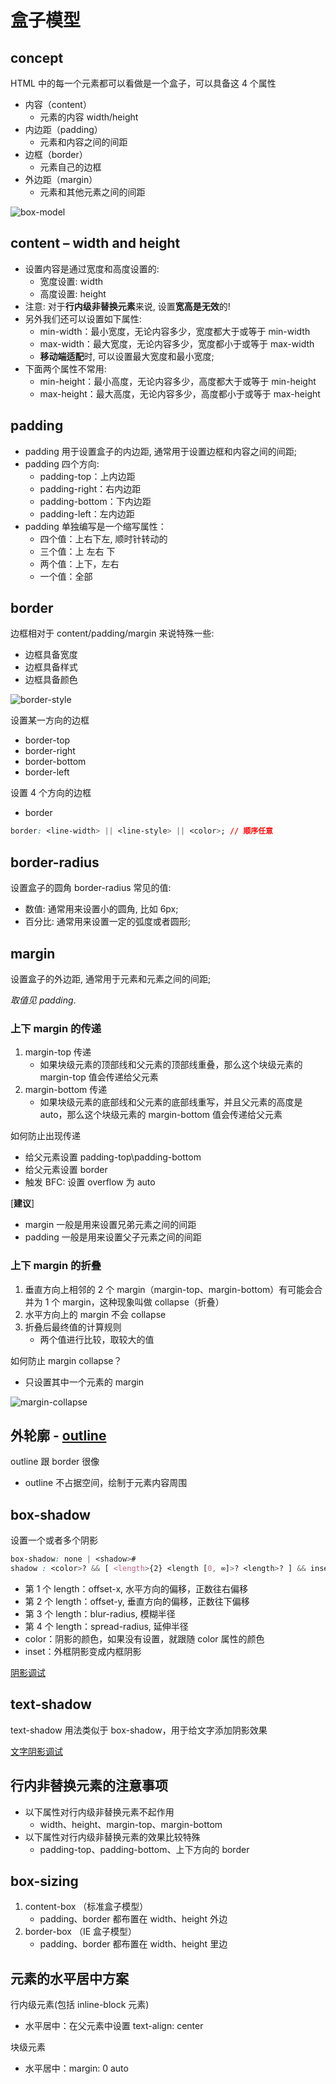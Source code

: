 # 盒子模型

## concept

HTML 中的每一个元素都可以看做是一个盒子，可以具备这 4 个属性

- 内容（content）
  - 元素的内容 width/height
- 内边距（padding）
  - 元素和内容之间的间距
- 边框（border）
  - 元素自己的边框
- 外边距（margin）
  - 元素和其他元素之间的间距

![box-model](/img/web/css/box-model/box-model.jpg)

## content – width and height

- 设置内容是通过宽度和高度设置的:
  - 宽度设置: width
  - 高度设置: height
- 注意: 对于**行内级非替换元素**来说, 设置**宽高是无效**的!
- 另外我们还可以设置如下属性:
  - min-width：最小宽度，无论内容多少，宽度都大于或等于 min-width
  - max-width：最大宽度，无论内容多少，宽度都小于或等于 max-width
  - **移动端适配**时, 可以设置最大宽度和最小宽度;
- 下面两个属性不常用:
  - min-height：最小高度，无论内容多少，高度都大于或等于 min-height
  - max-height：最大高度，无论内容多少，高度都小于或等于 max-height

## padding

- padding 用于设置盒子的内边距, 通常用于设置边框和内容之间的间距;
- padding 四个方向:
  - padding-top：上内边距
  - padding-right：右内边距
  - padding-bottom：下内边距
  - padding-left：左内边距
- padding 单独编写是一个缩写属性：
  - 四个值：上右下左, 顺时针转动的
  - 三个值：上 左右 下
  - 两个值：上下，左右
  - 一个值：全部

## border

边框相对于 content/padding/margin 来说特殊一些:

- 边框具备宽度
- 边框具备样式
- 边框具备颜色

![border-style](/img/web/css/box-model/border-style.jpg)

设置某一方向的边框

- border-top
- border-right
- border-bottom
- border-left

设置 4 个方向的边框

- border

```css
border: <line-width> || <line-style> || <color>; // 顺序任意
```

## border-radius

设置盒子的圆角
border-radius 常见的值:

- 数值: 通常用来设置小的圆角, 比如 6px;
- 百分比: 通常用来设置一定的弧度或者圆形;

## margin

设置盒子的外边距, 通常用于元素和元素之间的间距;

_取值见 padding_.

### 上下 margin 的传递

1. margin-top 传递
   - 如果块级元素的顶部线和父元素的顶部线重叠，那么这个块级元素的 margin-top 值会传递给父元素
2. margin-bottom 传递
   - 如果块级元素的底部线和父元素的底部线重写，并且父元素的高度是 auto，那么这个块级元素的 margin-bottom 值会传递给父元素

如何防止出现传递

- 给父元素设置 padding-top\padding-bottom
- 给父元素设置 border
- 触发 BFC: 设置 overflow 为 auto

[**建议**]

- margin 一般是用来设置兄弟元素之间的间距
- padding 一般是用来设置父子元素之间的间距

### 上下 margin 的折叠

1. 垂直方向上相邻的 2 个 margin（margin-top、margin-bottom）有可能会合并为 1 个 margin，这种现象叫做 collapse（折叠）
2. 水平方向上的 margin 不会 collapse
3. 折叠后最终值的计算规则
   - 两个值进行比较，取较大的值

如何防止 margin collapse？

- 只设置其中一个元素的 margin

![margin-collapse](/img/web/css/box-model/margin-collapse.jpg)

## 外轮廓 - [outline](https://developer.mozilla.org/zh-CN/docs/Web/CSS/outline)

outline 跟 border 很像

- outline 不占据空间，绘制于元素内容周围

## box-shadow

设置一个或者多个阴影

```css
box-shadow: none | <shadow>#
shadow : <color>? && [ <length>{2} <length [0, ∞]>? <length>? ] && inset?;
```

- 第 1 个 length：offset-x, 水平方向的偏移，正数往右偏移
- 第 2 个 length：offset-y, 垂直方向的偏移，正数往下偏移
- 第 3 个 length：blur-radius, 模糊半径
- 第 4 个 length：spread-radius, 延伸半径
- color：阴影的颜色，如果没有设置，就跟随 color 属性的颜色
- inset：外框阴影变成内框阴影

[阴影调试](https://html-css-js.com/css/generator/box-shadow/)

## text-shadow

text-shadow 用法类似于 box-shadow，用于给文字添加阴影效果

[文字阴影调试](https://html-css-js.com/css/generator/box-shadow/)

## 行内非替换元素的注意事项

- 以下属性对行内级非替换元素不起作用
  - width、height、margin-top、margin-bottom
- 以下属性对行内级非替换元素的效果比较特殊
  - padding-top、padding-bottom、上下方向的 border

## box-sizing

1. content-box （标准盒子模型）
   - padding、border 都布置在 width、height 外边
2. border-box （IE 盒子模型）
   - padding、border 都布置在 width、height 里边

## 元素的水平居中方案

行内级元素(包括 inline-block 元素)

- 水平居中：在父元素中设置 text-align: center

块级元素

- 水平居中：margin: 0 auto
